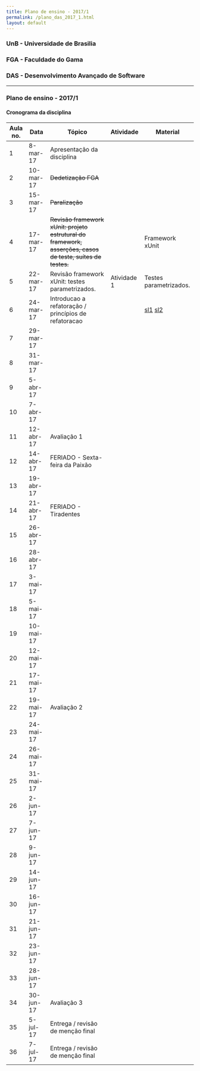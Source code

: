 ```yaml
---
title: Plano de ensino - 2017/1
permalink: /plano_das_2017_1.html
layout: default 
---
```


### UnB - Universidade de Brasilia
### FGA - Faculdade do Gama
### DAS - Desenvolvimento Avançado de Software
------
### Plano de ensino - 2017/1 


#### Cronograma da disciplina

|Aula no.|Data     |Tópico                            |Atividade|Material|
|--------|---------|----------------------------------|---------|--------|
|1       |8-mar-17 |Apresentação da disciplina        |         |        |
|2       |10-mar-17|~~Dedetização FGA~~               |         |        |
|3       |15-mar-17|~~Paralização~~                   |         |        |
|4       |17-mar-17|~~Revisão framework xUnit: projeto estrutural do framework, asserções, casos de teste, suítes de testes.~~ |  | Framework xUnit |
|5       |22-mar-17|Revisão framework xUnit: testes parametrizados. | Atividade 1 | Testes parametrizados. |
|6       |24-mar-17|Introducao a refatoração / princípios de refatoracao                            |         |[sl1][sl1] [sl2][sl2]        |
|7       |29-mar-17|                                  |         |        |
|8       |31-mar-17|                                  |         |        |
|9       |5-abr-17 |                                  |         |        |
|10      |7-abr-17 |                                  |         |        |
|11      |12-abr-17|Avaliação 1                       |         |        |
|12      |14-abr-17|FERIADO - Sexta-feira da Paixão   |         |        |
|13      |19-abr-17|                                  |         |        |
|14      |21-abr-17|FERIADO - Tiradentes              |         |        |
|15      |26-abr-17|                                  |         |        |
|16      |28-abr-17|                                  |         |        |
|17      |3-mai-17 |                                  |         |        |
|18      |5-mai-17 |                                  |         |        |
|19      |10-mai-17|                                  |         |        |
|20      |12-mai-17|                                  |         |        |
|21      |17-mai-17|                                  |         |        |
|22      |19-mai-17|Avaliação 2                       |         |        |
|23      |24-mai-17|                                  |         |        |
|24      |26-mai-17|                                  |         |        |
|25      |31-mai-17|                                  |         |        |
|26      |2-jun-17 |                                  |         |        |
|27      |7-jun-17 |                                  |         |        |
|28      |9-jun-17 |                                  |         |        |
|29      |14-jun-17|                                  |         |        |
|30      |16-jun-17|                                  |         |        |
|31      |21-jun-17|                                  |         |        |
|32      |23-jun-17|                                  |         |        |
|33      |28-jun-17|                                  |         |        |
|34      |30-jun-17|Avaliação 3                       |         |        |
|35      |5-jul-17 |Entrega / revisão de menção final |         |        |
|36      |7-jul-17 |Entrega / revisão de menção final |         |        |


[sl1]: sl1.pdf
[sl2]: sl2.pdf
